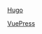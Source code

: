 
[Hugo](/IT/Software/Static-Site-Genator/Hugo)

[VuePress](/IT/Software/Static-Site-Genator/VuePress)